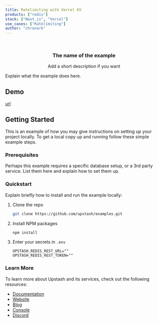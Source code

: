 ```yaml
---
title: Ratelimiting with Vercel KV
products: ["redis"]
stack: ["Next.js", "Vercel"]
use_cases: ["Ratelimiting"]
author: "chronark"
---
```



<br />
<div align="center">


  <h3 align="center">The name of the example</h3>

  <p align="center">
    Add a short description if you want

  </p>
</div>


Explain what the example does here.


## Demo

<!-- Add a link to the deployed example, reach out to @chronark for help -->
[url](url)



## Getting Started

This is an example of how you may give instructions on setting up your project locally.
To get a local copy up and running follow these simple example steps.

### Prerequisites

Perhaps this example requires a specific database setup, or a 3rd party service.
List them here and explain how to set them up.

### Quickstart

Explain briefly how to install and run the example locally:


1. Clone the repo
   ```sh
   git clone https://github.com/upstash/examples.git
   ```
2. Install NPM packages
   ```sh
   npm install
   ```
3. Enter your secrets in `.env`
   ```.env
   UPSTASH_REDIS_REST_URL=""
   UPSTASH_REDIS_REST_TOKEN=""
   ```



### Learn More

To learn more about Upstash and its services, check out the following resources:

- [Documentation](https://docs.upstash.com)
- [Website](https://upstash.com)
- [Blog](https://upstash.com/blog)
- [Console](https://console.upstash.com)
- [Discord](https://upstash.com/discord)